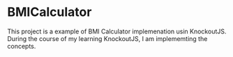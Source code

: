# BMICalculator

This project is a example of BMI Calculator implemenation usin KnockoutJS. During the course of my learning KnockoutJS,
I am implememting the concepts.